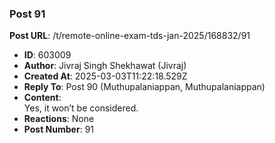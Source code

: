 ### Post 91
**Post URL**: /t/remote-online-exam-tds-jan-2025/168832/91
- **ID**: 603009
- **Author**: Jivraj Singh Shekhawat (Jivraj)
- **Created At**: 2025-03-03T11:22:18.529Z
- **Reply To**: Post 90 (Muthupalaniappan, Muthupalaniappan)
- **Content**:  
  Yes, it won’t be considered.
- **Reactions**: None
- **Post Number**: 91

